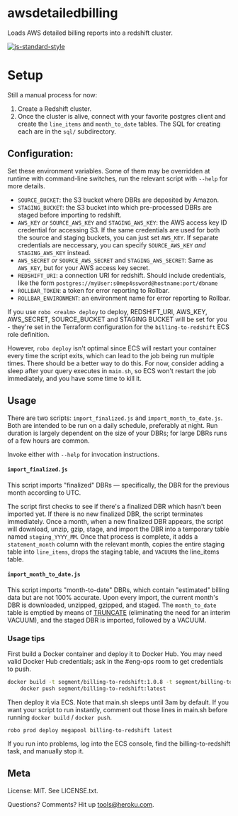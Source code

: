 # awsdetailedbilling

Loads AWS detailed billing reports into a redshift cluster.

[![js-standard-style](https://cdn.rawgit.com/feross/standard/master/badge.svg)](https://github.com/feross/standard)


# Setup

Still a manual process for now:

1. Create a Redshift cluster.
2. Once the cluster is alive, connect with your favorite postgres client and create the `line_items` and `month_to_date` tables. The SQL for creating each are in the `sql/` subdirectory.


## Configuration:

Set these environment variables. Some of them may be overridden at runtime with command-line switches, run the relevant script with `--help` for more details.

- `SOURCE_BUCKET`: the S3 bucket where DBRs are deposited by Amazon.
- `STAGING_BUCKET`: the S3 bucket into which pre-processed DBRs are staged before importing to redshift.
- `AWS_KEY` *or* `SOURCE_AWS_KEY` and `STAGING_AWS_KEY`: the AWS access key ID credential for accessing S3. If the same credentials are used for both the source and staging buckets, you can just set `AWS_KEY`. If separate credentials are neccessary, you can specify `SOURCE_AWS_KEY` *and* `STAGING_AWS_KEY` instead.
- `AWS_SECRET` *or* `SOURCE_AWS_SECRET` and `STAGING_AWS_SECRET`: Same as `AWS_KEY`, but for your AWS access key secret.
- `REDSHIFT_URI`: a connection URI for redshift. Should include credentials, like the form `postgres://myUser:s0mep4ssword@hostname:port/dbname`
- `ROLLBAR_TOKEN`: a token for error reporting to Rollbar.
- `ROLLBAR_ENVIRONMENT`: an environment name for error reporting to Rollbar.

If you use `robo <realm> deploy` to deploy, REDSHIFT_URI, AWS_KEY, AWS_SECRET,
SOURCE_BUCKET and STAGING BUCKET will be set for you - they're set in the
Terraform configuration for the `billing-to-redshift` ECS role definition.

However, `robo deploy` isn't optimal since ECS will restart your container every
time the script exits, which can lead to the job being run multiple times. There
should be a better way to do this. For now, consider adding a sleep after your
query executes in `main.sh`, so ECS won't restart the job immediately, and you
have some time to kill it.

## Usage

There are two scripts: `import_finalized.js` and `import_month_to_date.js`. Both
are intended to be run on a daily schedule, preferably at night. Run duration is
largely dependent on the size of your DBRs; for large DBRs runs of a few hours
are common.

Invoke either with `--help` for invocation instructions.


#### `import_finalized.js`

This script imports "finalized" DBRs — specifically, the DBR for the previous month according to UTC.

The script first checks to see if there's a finalized DBR which hasn't been imported yet. If there is no new finalized DBR, the script terminates immediately. Once a month, when a new finalized DBR appears, the script will download, unzip, gzip, stage, and import the DBR into a temporary table named `staging_YYYY_MM`. Once that process is complete, it adds a `statement_month` column with the relevant month, copies the entire staging table into `line_items`, drops the staging table, and `VACUUM`s the line_items table.

#### `import_month_to_date.js`

This script imports "month-to-date" DBRs, which contain "estimated" billing data but are not 100% accurate. Upon every import, the current month's DBR is downloaded, unzipped, gzipped, and staged. The `month_to_date` table is emptied by means of [TRUNCATE](http://docs.aws.amazon.com/redshift/latest/dg/r_TRUNCATE.html) (eliminating the need for an interim VACUUM), and the staged DBR is imported, followed by a VACUUM.

### Usage tips

First build a Docker container and deploy it to Docker Hub. You may need valid
Docker Hub credentials; ask in the #eng-ops room to get credentials to push.

```bash
docker build -t segment/billing-to-redshift:1.0.8 -t segment/billing-to-redshift:latest . && \
    docker push segment/billing-to-redshift:latest
```

Then deploy it via ECS. Note that main.sh sleeps until 3am by default. If you
want your script to run instantly, comment out those lines in main.sh before
running `docker build` / `docker push`.

```
robo prod deploy megapool billing-to-redshift latest
```

If you run into problems, log into the ECS console, find the billing-to-redshift
task, and manually stop it.

## Meta

License: MIT. See LICENSE.txt.

Questions? Comments? Hit up tools@heroku.com.
